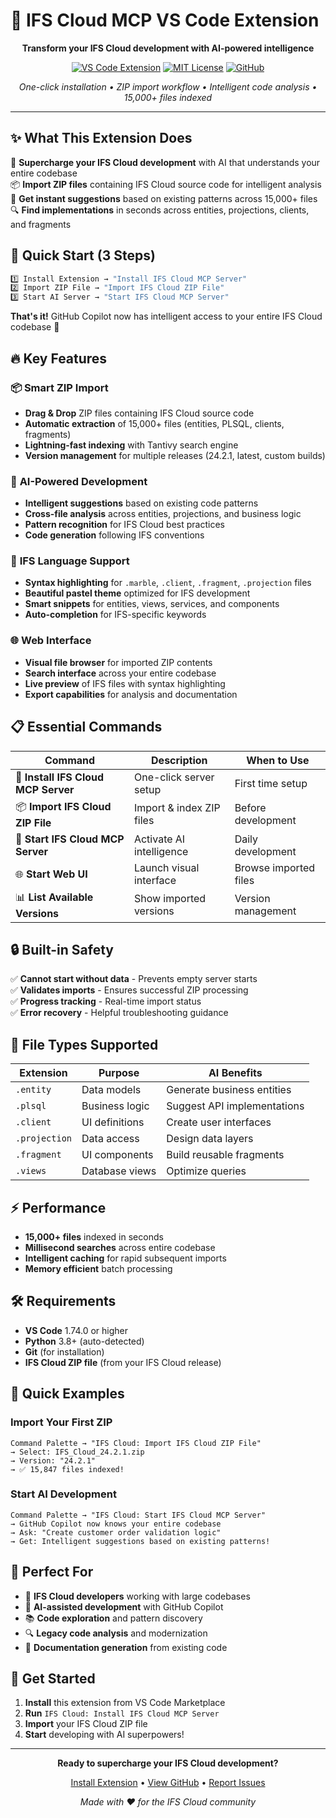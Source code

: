 # 🚀 IFS Cloud MCP VS Code Extension

<div align="center">

**Transform your IFS Cloud development with AI-powered intelligence**

[![VS Code Extension](https://img.shields.io/badge/VS%20Code-Extension-blue?logo=visual-studio-code)](https://marketplace.visualstudio.com/items?itemName=sindrelinden.ifs-cloud-mcp-vscode)
[![MIT License](https://img.shields.io/badge/License-MIT-green.svg)](LICENSE)
[![GitHub](https://img.shields.io/badge/GitHub-Repository-black?logo=github)](https://github.com/graknol/ifs-cloud-mcp-vscode)

_One-click installation • ZIP import workflow • Intelligent code analysis • 15,000+ files indexed_

</div>

---

## ✨ **What This Extension Does**

🧠 **Supercharge your IFS Cloud development** with AI that understands your entire codebase  
📦 **Import ZIP files** containing IFS Cloud source code for intelligent analysis  
🎯 **Get instant suggestions** based on existing patterns across 15,000+ files  
🔍 **Find implementations** in seconds across entities, projections, clients, and fragments

## 🎯 **Quick Start** (3 Steps)

```bash
1️⃣ Install Extension → "Install IFS Cloud MCP Server"
2️⃣ Import ZIP File → "Import IFS Cloud ZIP File"
3️⃣ Start AI Server → "Start IFS Cloud MCP Server"
```

**That's it!** GitHub Copilot now has intelligent access to your entire IFS Cloud codebase 🎉

## 🔥 **Key Features**

### 📦 **Smart ZIP Import**

- **Drag & Drop** ZIP files containing IFS Cloud source code
- **Automatic extraction** of 15,000+ files (entities, PLSQL, clients, fragments)
- **Lightning-fast indexing** with Tantivy search engine
- **Version management** for multiple releases (24.2.1, latest, custom builds)

### 🧠 **AI-Powered Development**

- **Intelligent suggestions** based on existing code patterns
- **Cross-file analysis** across entities, projections, and business logic
- **Pattern recognition** for IFS Cloud best practices
- **Code generation** following IFS conventions

### 🎨 **IFS Language Support**

- **Syntax highlighting** for `.marble`, `.client`, `.fragment`, `.projection` files
- **Beautiful pastel theme** optimized for IFS development
- **Smart snippets** for entities, views, services, and components
- **Auto-completion** for IFS-specific keywords

### 🌐 **Web Interface**

- **Visual file browser** for imported ZIP contents
- **Search interface** across your entire codebase
- **Live preview** of IFS files with syntax highlighting
- **Export capabilities** for analysis and documentation

## 📋 **Essential Commands**

| Command                             | Description              | When to Use           |
| ----------------------------------- | ------------------------ | --------------------- |
| 🔧 **Install IFS Cloud MCP Server** | One-click server setup   | First time setup      |
| 📦 **Import IFS Cloud ZIP File**    | Import & index ZIP files | Before development    |
| 🚀 **Start IFS Cloud MCP Server**   | Activate AI intelligence | Daily development     |
| 🌐 **Start Web UI**                 | Launch visual interface  | Browse imported files |
| 📊 **List Available Versions**      | Show imported versions   | Version management    |

## 🔒 **Built-in Safety**

✅ **Cannot start without data** - Prevents empty server starts  
✅ **Validates imports** - Ensures successful ZIP processing  
✅ **Progress tracking** - Real-time import status  
✅ **Error recovery** - Helpful troubleshooting guidance

## 🎨 **File Types Supported**

| Extension     | Purpose        | AI Benefits                 |
| ------------- | -------------- | --------------------------- |
| `.entity`     | Data models    | Generate business entities  |
| `.plsql`      | Business logic | Suggest API implementations |
| `.client`     | UI definitions | Create user interfaces      |
| `.projection` | Data access    | Design data layers          |
| `.fragment`   | UI components  | Build reusable fragments    |
| `.views`      | Database views | Optimize queries            |

## ⚡ **Performance**

- **15,000+ files** indexed in seconds
- **Millisecond searches** across entire codebase
- **Intelligent caching** for rapid subsequent imports
- **Memory efficient** batch processing

## 🛠 **Requirements**

- **VS Code** 1.74.0 or higher
- **Python** 3.8+ (auto-detected)
- **Git** (for installation)
- **IFS Cloud ZIP file** (from your IFS Cloud release)

## 📖 **Quick Examples**

### Import Your First ZIP

```
Command Palette → "IFS Cloud: Import IFS Cloud ZIP File"
→ Select: IFS_Cloud_24.2.1.zip
→ Version: "24.2.1"
→ ✅ 15,847 files indexed!
```

### Start AI Development

```
Command Palette → "IFS Cloud: Start IFS Cloud MCP Server"
→ GitHub Copilot now knows your entire codebase
→ Ask: "Create customer order validation logic"
→ Get: Intelligent suggestions based on existing patterns!
```

## 🎯 **Perfect For**

- 🏢 **IFS Cloud developers** working with large codebases
- 🤖 **AI-assisted development** with GitHub Copilot
- 📚 **Code exploration** and pattern discovery
- 🔍 **Legacy code analysis** and modernization
- 📖 **Documentation generation** from existing code

## 🚀 **Get Started**

1. **Install** this extension from VS Code Marketplace
2. **Run** `IFS Cloud: Install IFS Cloud MCP Server`
3. **Import** your IFS Cloud ZIP file
4. **Start** developing with AI superpowers!

---

<div align="center">

**Ready to supercharge your IFS Cloud development?**

[Install Extension](https://marketplace.visualstudio.com/items?itemName=sindrelinden.ifs-cloud-mcp-vscode) • [View GitHub](https://github.com/graknol/ifs-cloud-mcp-vscode) • [Report Issues](https://github.com/graknol/ifs-cloud-mcp-vscode/issues)

_Made with ❤️ for the IFS Cloud community_

</div>
